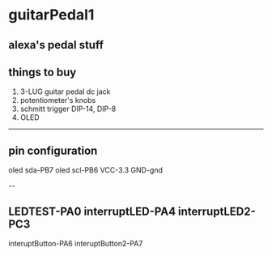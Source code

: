 # guitarPedal1
 alexa's pedal stuff
---------------------------------
   things to buy
---
 


1. 3-LUG guitar pedal dc jack
2. potentiometer's knobs
3. schmitt trigger DIP-14, DIP-8
4. OLED
-------------------------------
   pin configuration
-----   
oled sda-PB7
oled scl-PB6
VCC-3.3
GND-gnd

--

LEDTEST-PA0
interruptLED-PA4
interruptLED2-PC3
--
interuptButton-PA6
interuptButton2-PA7
